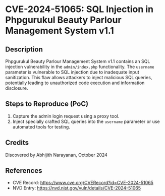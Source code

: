 # CVE-2024-51065: SQL Injection in Phpgurukul Beauty Parlour Management System v1.1

## Description

Phpgurukul Beauty Parlour Management System v1.1 contains an SQL injection vulnerability in the `admin/index.php` functionality. The `username` parameter is vulnerable to SQL injection due to inadequate input sanitization. This flaw allows attackers to inject malicious SQL queries, potentially leading to unauthorized code execution and information disclosure.

## Steps to Reproduce (PoC)

1. Capture the admin login request using a proxy tool.
2. Inject specially crafted SQL queries into the `username` parameter or use automated tools for testing.

## Credits

Discovered by Abhijith Narayanan, October 2024

## References

- CVE Record: https://www.cve.org/CVERecord?id=CVE-2024-51065
- NVD Entry: https://nvd.nist.gov/vuln/details/CVE-2024-51065